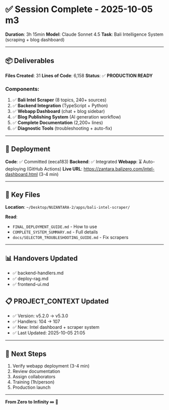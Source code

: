 # ✅ Session Complete - 2025-10-05 m3

**Duration**: 3h 15min
**Model**: Claude Sonnet 4.5
**Task**: Bali Intelligence System (scraping + blog dashboard)

---

## 📦 Deliverables

**Files Created**: 31
**Lines of Code**: 6,158
**Status**: ✅ **PRODUCTION READY**

### **Components**:
1. ✅ **Bali Intel Scraper** (8 topics, 240+ sources)
2. ✅ **Backend Integration** (TypeScript + Python)
3. ✅ **Webapp Dashboard** (chat + blog sidebar)
4. ✅ **Blog Publishing System** (AI generation workflow)
5. ✅ **Complete Documentation** (2,200+ lines)
6. ✅ **Diagnostic Tools** (troubleshooting + auto-fix)

---

## 🚀 Deployment

**Code**: ✅ Committed (eeca183)
**Backend**: ✅ Integrated
**Webapp**: ⏳ Auto-deploying (GitHub Actions)
**Live URL**: https://zantara.balizero.com/intel-dashboard.html (3-4 min)

---

## 📁 Key Files

**Location**: `~/Desktop/NUZANTARA-2/apps/bali-intel-scraper/`

**Read**:
- `FINAL_DEPLOYMENT_GUIDE.md` - How to use
- `COMPLETE_SYSTEM_SUMMARY.md` - Full details
- `docs/SELECTOR_TROUBLESHOOTING_GUIDE.md` - Fix scrapers

---

## 📊 Handovers Updated

- ✅ backend-handlers.md
- ✅ deploy-rag.md
- ✅ frontend-ui.md

## 📋 PROJECT_CONTEXT Updated

- ✅ Version: v5.2.0 → v5.3.0
- ✅ Handlers: 104 → 107
- ✅ New: Intel dashboard + scraper system
- ✅ Last Updated: 2025-10-05 21:05

---

## 🎯 Next Steps

1. Verify webapp deployment (3-4 min)
2. Review documentation
3. Assign collaborators
4. Training (1h/person)
5. Production launch

---

**From Zero to Infinity ∞** 🚀
